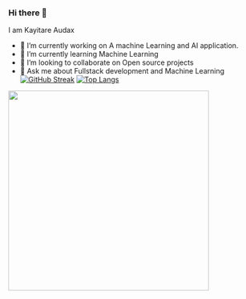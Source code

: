 ### Hi there 👋


I am Kayitare Audax

- 🔭 I’m currently working on A machine Learning and AI application.
- 🌱 I’m currently learning Machine Learning
- 👯 I’m looking to collaborate on Open source projects
- 💬 Ask me about Fullstack development and Machine Learning
[![GitHub Streak](https://streak-stats.demolab.com/?user=kayitareAudax)](https://git.io/streak-stats)
[![Top Langs](https://github-readme-stats.vercel.app/api/top-langs/?username=kayitareAudax)](https://github.com/anuraghazra/github-readme-stats)
<img src="https://github-readme-stats.vercel.app/api?username=kayitareAudax&show_icons=true&theme=radical" width="400">
